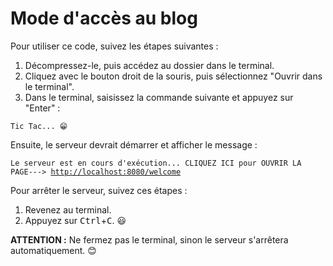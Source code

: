 <h1>Mode d'accès au blog</h1>

<p>Pour utiliser ce code, suivez les étapes suivantes :</p>

<ol>
  <li>Décompressez-le, puis accédez au dossier dans le terminal.</li>
  <li>Cliquez avec le bouton droit de la souris, puis sélectionnez "Ouvrir dans le terminal".</li>
  <li>Dans le terminal, saisissez la commande suivante et appuyez sur "Enter" :</li>
</ol>

<pre><code>Tic Tac... &#128513;</code></pre>

<p>Ensuite, le serveur devrait démarrer et afficher le message :</p>
<pre><code>Le serveur est en cours d'exécution... CLIQUEZ ICI pour OUVRIR LA PAGE---> <a href="http://localhost:8080/welcome">http://localhost:8080/welcome</a></code></pre>

<p>Pour arrêter le serveur, suivez ces étapes :</p>

<ol>
  <li>Revenez au terminal.</li>
  <li>Appuyez sur <kbd>Ctrl</kbd>+<kbd>C</kbd>. &#128515;</li>
</ol>

<p><b>ATTENTION :</b> Ne fermez pas le terminal, sinon le serveur s'arrêtera automatiquement. &#128522;</p>

